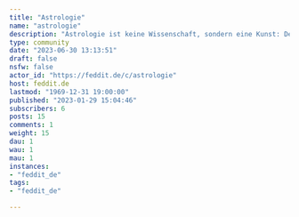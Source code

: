 ```yaml
---
title: "Astrologie" 
name: "astrologie"
description: "Astrologie ist keine Wissenschaft, sondern eine Kunst: Deutungs-Kunst."
type: community
date: "2023-06-30 13:13:51"
draft: false
nsfw: false
actor_id: "https://feddit.de/c/astrologie"
host: feddit.de
lastmod: "1969-12-31 19:00:00"
published: "2023-01-29 15:04:46"
subscribers: 6
posts: 15
comments: 1
weight: 15
dau: 1
wau: 1
mau: 1
instances:
- "feddit_de"
tags: 
- "feddit_de"

---
```

